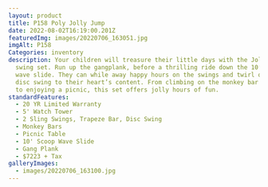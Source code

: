 ```yaml
---
layout: product
title: P158 Poly Jolly Jump
date: 2022-08-02T16:19:00.201Z
featuredImg: images/20220706_163051.jpg
imgAlt: P158
Categories: inventory
description: Your children will treasure their little days with the Jolly Jump
  swing set. Run up the gangplank, before a thrilling ride down the 10′ scoop
  wave slide. They can while away happy hours on the swings and twirl on the
  disc swing to their heart’s content. From climbing on the monkey bar climber
  to enjoying a picnic, this set offers jolly hours of fun.
standardFeatures:
  - 20 YR Limited Warranty
  - 5' Watch Tower
  - 2 Sling Swings, Trapeze Bar, Disc Swing
  - Monkey Bars
  - Picnic Table
  - 10' Scoop Wave Slide
  - Gang Plank
  - $7223 + Tax
galleryImages:
  - images/20220706_163100.jpg
---
```

